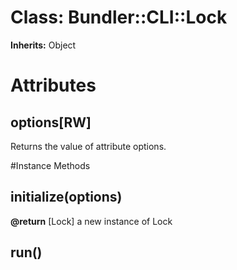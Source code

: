 # Class: Bundler::CLI::Lock
**Inherits:** Object
    



# Attributes
## options[RW] [](#attribute-i-options)
Returns the value of attribute options.


#Instance Methods
## initialize(options) [](#method-i-initialize)

**@return** [Lock] a new instance of Lock

## run() [](#method-i-run)

